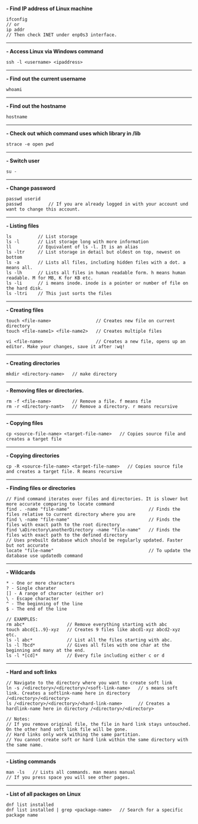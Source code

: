 **- Find IP address of Linux machine**
```
ifconfig
// or
ip addr
// Then check INET under enp0s3 interface. 
```
---
**- Access Linux via Windows command**
```
ssh -l <username> <ipaddress>
```
---
**- Find out the current username**
```
whoami
```
---
**- Find out the hostname**
```
hostname
```
---
**- Check out which command uses which library in /lib**
```
strace -e open pwd
```
---
**- Switch user**
```
su -
```
---
**- Change password**
```
passwd userid
passwd          // If you are already logged in with your account und want to change this account.
```
---
**- Listing files**
```
ls          // List storage
ls -l       // List storage long with more information
ll          // Equivalent of ls -l. It is an alias
ls -ltr     // List storage in detail but oldest on top, newest on bottom
ls -a       // Lists all files, including hidden files with a dot. a means all.
ls -lh      // Lists all files in human readable form. h means human readable. M for MB, K for KB etc.
ls -li      // i means inode. inode is a pointer or number of file on the hard disk.
ls -ltri    // This just sorts the files
```
---
**- Creating files**
```
touch <file-name>                 // Creates new file on current directory
touch <file-name1> <file-name2>   // Creates multiple files 

vi <file-name>                    // Creates a new file, opens up an editor. Make your changes, save it after :wq!
```
---
**- Creating directories**
```
mkdir <directory-name>   // make directory
```
---
**- Removing files or directories.**
```
rm -f <file-name>        // Remove a file. f means file
rm -r <directory-namt>   // Remove a directory. r means recursive
```
---
**- Copying files**
```
cp <source-file-name> <target-file-name>   // Copies source file and creates a target file
```
---
**- Copying directories**
```
cp -R <source-file-name> <target-file-name>   // Copies source file and creates a target file. R means recursive
```
---
**- Finding files or directories**
```
// Find command iterates over files and directories. It is slower but more accurate comparing to locate command
find . -name "file-name"                              // Finds the files relative to current directory where you are
find \ -name "file-name"                              // Finds the files with exact path to the root directory
find \aDirectory\anotherDirectory -name "file-name"   // Finds the files with exact path to the defined directory
// Uses prebuilt database which should be regularly updated. Faster but not accurate
locate "file-name"                                    // To update the database use updatedb command   
```
---
**- Wildcards**
```
* - One or more characters
? - Single charater
[] - A range of character (either or)
\ - Escape character
^ - The beginning of the line
$ - The end of the line
```
```
// EXAMPLES:
rm abc*                // Remove everything starting with abc
touch abcd{1..9}-xyz   // Creates 9 files like abcd1-xyz abcd2-xyz etc.
ls -l abc*             // List all the files starting with abc.
ls -l ?bcd*            // Gives all files with one char at the beginning and many at the end.
ls -l *[cd]*           // Every file including either c or d
```
---
**- Hard and soft links**
```
// Navigate to the directory where you want to create soft link
ln -s /<directory>/<directory>/<soft-link-name>   // s means soft link. Creates a softlink-name here in directory /<directory>/<directory>
ls /<directory>/<directory>/<hard-link-name>      // Creates a hardlink-name here in directory /<directory>/<directory>
```
```
// Notes: 
// If you remove original file, the file in hard link stays untouched. On the other hand soft link file will be gone.
// Hard links only work withing the same partition.
// You cannot create soft or hard link within the same directory with the same name.
```
---
**- Listing commands**
```
man -ls   // Lists all commands. man means manual
// If you press space you will see other pages.
```
---
**- List of all packages on Linux**
```
dnf list installed
dnf list installed | grep <package-name>   // Search for a specific package name
```
